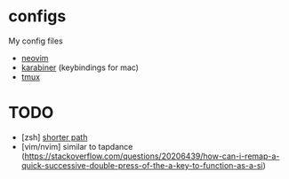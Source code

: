 # configs
My config files

- [neovim](https://neovim.io/)
- [karabiner](https://karabiner-elements.pqrs.org/) (keybindings for mac)
- [tmux](https://github.com/tmux/tmux/wiki)

# TODO
- [zsh] [shorter path](https://stackoverflow.com/questions/3497885/code-challenge-bash-prompt-path-shortener)
- [vim/nvim] similar to tapdance (https://stackoverflow.com/questions/20206439/how-can-i-remap-a-quick-successive-double-press-of-the-a-key-to-function-as-a-si)
